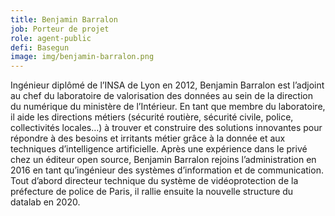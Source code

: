 ```yaml
---
title: Benjamin Barralon
job: Porteur de projet
role: agent-public
defi: Basegun
image: img/benjamin-barralon.png
---
```

Ingénieur diplômé de l’INSA de Lyon en 2012, Benjamin Barralon est l’adjoint au chef du laboratoire de valorisation des données au sein de la direction du numérique du ministère de l’Intérieur. En tant que membre du laboratoire, il aide les directions métiers (sécurité routière, sécurité civile, police, collectivités locales…) à trouver et construire des solutions innovantes pour répondre à des besoins et irritants métier grâce à la donnée et aux techniques d’intelligence artificielle. Après une expérience dans le privé chez un éditeur open source, Benjamin Barralon rejoins l’administration en 2016 en tant qu’ingénieur des systèmes d’information et de communication. Tout d’abord directeur technique du système de vidéoprotection de la préfecture de police de Paris, il rallie ensuite la nouvelle structure du datalab en 2020.